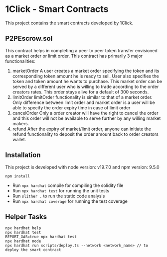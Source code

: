 # 1Click - Smart Contracts
This project contains the smart contracts developed by 1Click.

## P2PEscrow.sol
This contract helps in completing a peer to peer token transfer envisioned as a market order or limit order.
This contract has primarily 3 major functionalities:
1. marketOrder
    A user creates a market order specifying the token and its corresponding token amount he is ready to sell. User also specifies the token and token amount he wants to purchase.
    This market order can be served by a different user who is willing to trade according to the order creators rates.
    This order stays alive for a default of 300 seconds.
2. limitOrder
    limitOrder functionality is similar to that of a market order. Only difference between limit order and market order is a user will be able to specify the order expiry time in case of limit order
3. cancelOrder
    Only a order creator will have the right to cancel the order and this order will not be available to serve further by any willing market makers.
4. refund
    After the expiry of market/limit order, anyone can initiate the refund functionality to deposit the order amount back to order creators wallet.

## Installation
This project is developed with node version: v19.7.0 and npm version: 9.5.0
```shell
npm install
```
- Run `npx hardhat` compile for compiling the solidity file
- Run `npx hardhat test` for running the unit tests
- Run `slither .` to run the static code analysis
- Run `npx hardhat coverage` for running the test coverage

## Helper Tasks
```shell
npx hardhat help
npx hardhat test
REPORT_GAS=true npx hardhat test
npx hardhat node
npx hardhat run scripts/deploy.ts --network <network_name> // to deploy the smart contract
```

